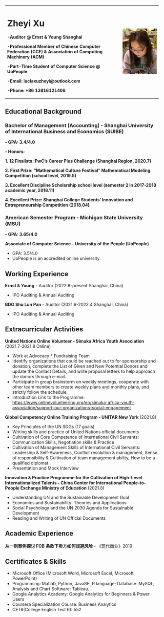 <table border="0">
  <tr>
    <td width="75%">
      <h1>Zheyi Xu</h1>
      <p><b>-Auditor @ Ernst & Young Shanghai</b></p>
      <p><b>-Professional Member of Chinese Computer Federation (CCF) & Association of Computing Machinery (ACM)</b></p>
      <p><b>-Part-Time Student of Computer Science @ UoPeople</b></p>
      <p><b>-Email: luciaxuzheyi@outlook.com</b></p>
      <p><b>-Phone: +86 13816121406</b><p>
    </td>
    <td width="25%">
      <img src="/profile photo-1.jpg" width="100%">
    </td>
  </tr>
</table>

<h2>Educational Background</h2>
<h3>Bachelor of Management (Accounting) - Shanghai University of International Business and Economics (SUIBE)</h3>
<p><b>- GPA: 3.4/4.0</b></p>
<p><b>- Honors:</b></p>
<p><b>1. 12 Finalists: PwC’s Career Plus Challenge (Shanghai Region, 2020.7)</b></p>
<p><b>2. First Prize: “Mathematical Culture Festival” Mathematical Modeling Competition (school level, 2019.5)</b></p>
<p><b>3. Excellent Discipline Scholarship school level (semester 2 in 2017-2018 academic year, 2018.11)</b></p>
<p><b>4. Excellent Prize: Shanghai College Students’ Innovation and Entrepreneurship Competition (2018.04)</b></p>

<h3>American Semester Program - Michigan State University (MSU)</h3>
<p><b>- GPA: 3.65/4.0</b></p>

**Associate of Computer Science - University of the People (UoPeople)**
- GPA: 3.5/4.0
- UoPeople is an accredited online university.

## Working Experience
**Ernst & Young** - Auditor (2022.8-present Shanghai, China)
- IPO Auditing & Annual Auditing


**BDO Shu Lun Pan** - Auditor (2021.9-2022.4 Shanghai, China)
- IPO Auditing & Annual Auditing


## Extracurricular Activities
**United Nations Online Volunteer - Simuka Africa Youth Association** (2021.7-2021.8 Online)
- Work at Advocacy * Fundraising Team
- Identify organizations that could be reached out to for sponsorship and donation, complete the List of Given and New Potential Donors and update the Contact Details, and write proposal letters to help approach the donors through e-mail.
-	Participate in group brainstorm on weekly meetings, cooperate with other team members to create weekly plans and monthly plans, and strictly follow the schedule.
-	Introduction Link to the Programme: https://www.onlinevolunteering.org/en/simuka-africa-youth-association/support-our-organizations-social-engagement


**Global Competency Online Training Program - UNITAR New York** (2021.8)
-	Key Principles of the UN SDGs (17 goals)
-	Writing skills and practice of United Nations official documents
-	Cultivation of Core Competence of International Civil Servants: Communication Skills, Negotiation skills & Practice
-	Cultivation of Management Skills of International Civil Servants: Leadership & Self-Awareness, Conflict resolution & management, Sense of responsibility & Cultivation of team management ability, How to be a qualified diplomat
-	Presentation and Mock Interview


**Innovation & Practice Programme for the Cultivation of High-Level Internationalized Talents - China Center for International People-to-People Exchange Ministry of Education** (2021.8)
- Understanding UN and the Sustainable Development Goal
- Economics and Sustainability: Theories and Applications
- Social Psychology and the UN 2030 Agenda for Sustainable Development
- Reading and Writing of UN Official Documents


## Academic Experience
**从一则案例探讨 FOB 条款下卖方如何规避风险** - 《现代商业》2019


## Certificates & Skills
-	Microsoft Office (Microsoft Word, Microsoft Excel, Microsoft PowerPoint)
-	Programming: Matlab, Python, JavaSE, R language; Database: MySQL; Analysis and Chart Software: Tableau.
-	Google Analytics Academy: Google Analytics for Beginners & Power Users
-	Coursera Specialization Course: Business Analytics
-	CET6(College English Test 6): 552

